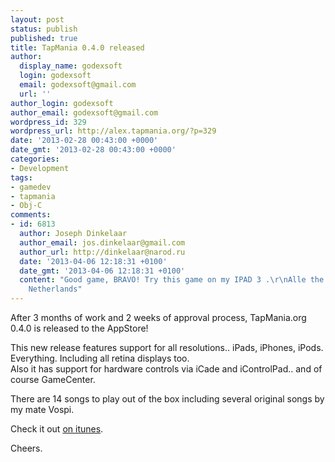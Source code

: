 ```yaml
---
layout: post
status: publish
published: true
title: TapMania 0.4.0 released
author:
  display_name: godexsoft
  login: godexsoft
  email: godexsoft@gmail.com
  url: ''
author_login: godexsoft
author_email: godexsoft@gmail.com
wordpress_id: 329
wordpress_url: http://alex.tapmania.org/?p=329
date: '2013-02-28 00:43:00 +0000'
date_gmt: '2013-02-28 00:43:00 +0000'
categories:
- Development
tags:
- gamedev
- tapmania
- Obj-C
comments:
- id: 6813
  author: Joseph Dinkelaar
  author_email: jos.dinkelaar@gmail.com
  author_url: http://dinkelaar@narod.ru
  date: '2013-04-06 12:18:31 +0100'
  date_gmt: '2013-04-06 12:18:31 +0100'
  content: "Good game, BRAVO! Try this game on my IPAD 3 .\r\nAlle the best,\r\n\r\nJoseph.\r\nThe
    Netherlands"
---
```

After 3 months of work and 2 weeks of approval process, TapMania.org 0.4.0 is released to the AppStore!  

This new release features support for all resolutions.. iPads, iPhones, iPods. Everything.
Including all retina displays too.  
Also it has support for hardware controls via iCade and iControlPad.. and of course GameCenter.

There are 14 songs to play out of the box including several original songs by my mate Vospi.

Check it out [on itunes](https://itunes.apple.com/us/app/tapmania.org/id378830500).

Cheers.
